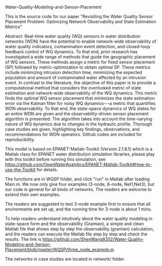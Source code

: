 Water-Quality-Modeling-and-Sensor-Placement

This is the source code for our paper "Revisiting the Water Quality Sensor Placement Problem: Optimizing Network Observability and State Estimation Metrics"

Abstract: Real-time water quality (WQ) sensors in water distribution networks (WDN) have the potential to enable network-wide observability of water quality indicators, contamination event detection, and closed-loop feedback control of WQ dynamics. To that end, prior research has investigated a wide range of methods that guide the geographic placement of WQ sensors. These methods assign a metric for fixed sensor placement (SP) followed by metric-optimization to obtain optimal SP. These metrics include minimizing intrusion detection time, minimizing the expected population and amount of contaminated water affected by an intrusion event.  In contrast to the literature, the objective of this paper is to provide a  computational method that considers the overlooked metric of state estimation and network-wide observability of the WQ dynamics. This metric finds the optimal WQ sensor placement that minimizes the state estimation error via the Kalman filter for noisy WQ dynamics---a metric that quantifies WDN observability. To that end, the state-space dynamics of WQ states for an entire WDN are given and the observability-driven sensor placement algorithm is presented. The algorithm  takes into account the time-varying nature of WQ dynamics due to changes in the hydraulic profile.  Thorough case studies are given, highlighting key findings, observations, and recommendations for WDN operators. Github codes are included for reproducibility. 

This model is based on EPANET-Matlab-Toolkit (Version 2.1.8.1) which is a Matlab class for EPANET water distribution simulation libraries, please play with this toolkit before running this simulation, see https://github.com/OpenWaterAnalytics/EPANET-Matlab-Toolkit#How-to-use-the-Toolkit for details.

The functions are in WQSP folder, and click "run" in Matlab after loading Main.m. We now only give four examples (3-node, 8-node, Net1,Net3), but our code is general for all kinds of networks. The readers are welcome to extend their own examples.

The readers are suggested to test 3-node example first to ensure that all environments are set up, and the running time for 3-node is about 1 mins.

To help readers understand intuitively about the water quality modeling in state-space form and the observability (Gramian), a simple and clean Matlab file that shows step by step the observability (gramian) calculation, and the readers can execute the Matlab file step by step and check the results. The link is https://github.com/ShenWang9202/Water-Quality-Modeling-and-Sensor-Placement/blob/master/WQSP/three_node_example.m

The networks in case studies are located in network/ folder.
